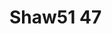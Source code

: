 # Shaw51 47
<a name="material" />
<script type="application/ld+json">

  {
    "@context": "https://schema.org/",
    "@type": "ChemicalSubstance",
    "http://purl.org/dc/terms/conformsTo":
      {
        "@type": "CreativeWork",
        "@id": "https://bioschemas.org/profiles/ChemicalSubstance/0.4-RELEASE/"
      },
    "@id": "https://egonw.github.io/nanowiki/nanowiki77.html#material",
    "name": "Shaw51 47",
    "sameAs: "http://127.0.0.1/mediawiki/index.php/Special:URIResolver/Shaw51_47"
  }
</script>


